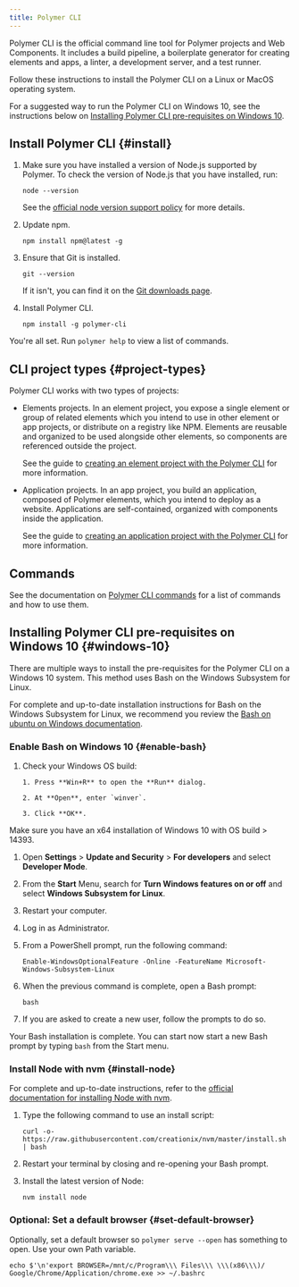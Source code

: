 ```yaml
---
title: Polymer CLI
---
```


<!-- toc -->

Polymer CLI is the official command line tool for Polymer projects and Web Components. It includes 
a build pipeline, a boilerplate generator for creating elements and apps, a linter, a development
server, and a test runner.

Follow these instructions to install the Polymer CLI on a Linux or MacOS operating system. 

For a suggested way to run the Polymer CLI on Windows 10, see the instructions below on 
[Installing Polymer CLI pre-requisites on Windows 10](#windows-10). 

## Install Polymer CLI {#install}

1.  Make sure you have installed a version of Node.js supported by Polymer. To check the version
    of Node.js that you have installed, run:
    
        node --version
    
    See the [official node version support policy](node-support) for more details.

1.  Update npm.

        npm install npm@latest -g

1.  Ensure that Git is installed.

        git --version

    If it isn't, you can find it on the [Git downloads page](https://git-scm.com/downloads).

1.  Install Polymer CLI.

        npm install -g polymer-cli

You're all set. Run `polymer help` to view a list of commands.

## CLI project types {#project-types}

Polymer CLI works with two types of projects:

* Elements projects. In an element project, you expose a single element or group of related 
  elements which you intend to use in other element or app projects, or distribute on a registry 
  like NPM. Elements are reusable and organized to be used alongside other elements, so 
  components are referenced outside the project.
  
  See the guide to [creating an element project with the Polymer CLI](create-element-polymer-cli)
  for more information.
        
* Application projects. In an app project, you build an application, composed of Polymer elements, 
  which you intend to deploy as a website. Applications are self-contained, organized with 
  components inside the application.
  
  See the guide to [creating an application project with the Polymer CLI](create-app-polymer-cli)
  for more information.

## Commands

See the documentation on [Polymer CLI commands](polymer-cli-commands) for a list of commands and
how to use them.

## Installing Polymer CLI pre-requisites on Windows 10 {#windows-10}

There are multiple ways to install the pre-requisites for the Polymer CLI on a Windows 10 system. 
This method uses Bash on the Windows Subsystem for Linux. 

For complete and up-to-date installation instructions for Bash on the Windows Subsystem for Linux, 
we recommend you review the [Bash on ubuntu on Windows documentation](https://msdn.microsoft.com/en-us/commandline/wsl/about). 

### Enable Bash on Windows 10 {#enable-bash}

1.  Check your Windows OS build:

        1. Press **Win+R** to open the **Run** dialog.

        2. At **Open**, enter `winver`. 
        
        3. Click **OK**. 

Make sure you have an x64 installation of Windows 10 with OS build > 14393. 
    
1.  Open **Settings** > **Update and Security** > **For developers** and select **Developer Mode**.

1.  From the **Start** Menu, search for **Turn Windows features on or off** and select **Windows 
Subsystem for Linux**. 

1.  Restart your computer. 

1.  Log in as Administrator. 

1.  From a PowerShell prompt, run the following command:
    
        Enable-WindowsOptionalFeature -Online -FeatureName Microsoft-Windows-Subsystem-Linux

1.  When the previous command is complete, open a Bash prompt:
    
        bash

6.  If you are asked to create a new user, follow the prompts to do so.

Your Bash installation is complete. You can start now start a new Bash prompt by typing `bash` from 
the Start menu.

### Install Node with nvm {#install-node}

For complete and up-to-date instructions, refer to the [official documentation for installing Node 
with nvm](https://github.com/creationix/nvm).

1.  Type the following command to use an install script:
    
        curl -o- https://raw.githubusercontent.com/creationix/nvm/master/install.sh | bash

2.  Restart your terminal by closing and re-opening your Bash prompt.

3.  Install the latest version of Node:

        nvm install node

### Optional: Set a default browser {#set-default-browser}

Optionally, set a default browser so `polymer serve --open` has something to open. Use your own 
Path variable.

    echo $'\n'export BROWSER=/mnt/c/Program\\\ Files\\\ \\\(x86\\\)/
    Google/Chrome/Application/chrome.exe >> ~/.bashrc
